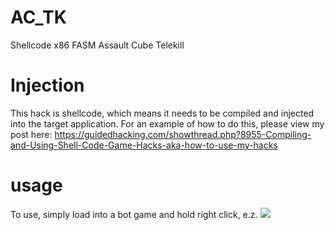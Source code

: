 # AC_TK
Shellcode x86 FASM Assault Cube Telekill
# Injection
This hack is shellcode, which means it needs to be compiled and injected into the target application. For an example of how to do this, please view my post here: https://guidedhacking.com/showthread.php?8955-Compiling-and-Using-Shell-Code-Game-Hacks-aka-how-to-use-my-hacks
# usage
To use, simply load into a bot game and hold right click, e.z.
![](https://giant.gfycat.com/EnlightenedPersonalBedlingtonterrier.gif)
